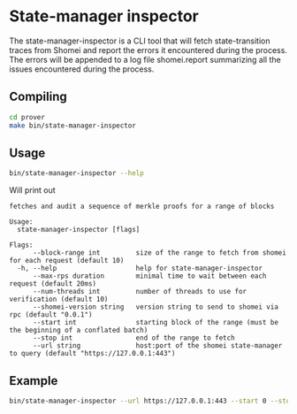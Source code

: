 # State-manager inspector

The state-manager-inspector is a CLI tool that will fetch state-transition traces 
from Shomei and report the errors it encountered during the process. The errors will be appended to a log file shomei.report summarizing all the issues encountered during the process.

## Compiling

```bash
cd prover
make bin/state-manager-inspector
```

## Usage

```bash
bin/state-manager-inspector --help
```

Will print out

```
fetches and audit a sequence of merkle proofs for a range of blocks

Usage:
  state-manager-inspector [flags]

Flags:
      --block-range int         size of the range to fetch from shomei for each request (default 10)
  -h, --help                    help for state-manager-inspector
      --max-rps duration        minimal time to wait between each request (default 20ms)
      --num-threads int         number of threads to use for verification (default 10)
      --shomei-version string   version string to send to shomei via rpc (default "0.0.1")
      --start int               starting block of the range (must be the beginning of a conflated batch)
      --stop int                end of the range to fetch
      --url string              host:port of the shomei state-manager to query (default "https://127.0.0.1:443")
```

## Example

```bash
bin/state-manager-inspector --url https://127.0.0.1:443 --start 0 --stop 1000 --shomei-version 0.0.1-dev-18823579 --max-rps 20ms --num-threads 3 --block-range 10
```

